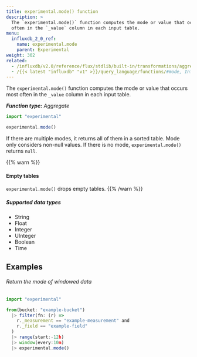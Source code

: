 ```yaml
---
title: experimental.mode() function
description: >
  The `experimental.mode()` function computes the mode or value that occurs most
  often in the `_value` column in each input table.
menu:
  influxdb_2_0_ref:
    name: experimental.mode
    parent: Experimental
weight: 302
related:
  - /influxdb/v2.0/reference/flux/stdlib/built-in/transformations/aggregates/mode/
  - /{{< latest "influxdb" "v1" >}}/query_language/functions/#mode, InfluxQL – MODE()
---
```


The `experimental.mode()` function computes the mode or value that occurs most
often in the `_value` column in each input table.

_**Function type:** Aggregate_  

```js
import "experimental"

experimental.mode()
```

If there are multiple modes, it returns all of them in a sorted table.
Mode only considers non-null values.
If there is no mode, `experimental.mode()` returns `null`.

{{% warn %}}
#### Empty tables
`experimental.mode()` drops empty tables.
{{% /warn %}}

##### Supported data types

- String
- Float
- Integer
- UInteger
- Boolean
- Time

## Examples

###### Return the mode of windowed data
```js
import "experimental"

from(bucket: "example-bucket")
  |> filter(fn: (r) =>
    r._measurement == "example-measurement" and
    r._field == "example-field"
  )
  |> range(start:-12h)
  |> window(every:10m)
  |> experimental.mode()
```
